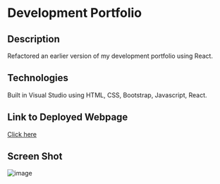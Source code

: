 # Development Portfolio

## Description
Refactored an earlier version of my development portfolio using React. 

## Technologies
Built in Visual Studio using HTML, CSS, Bootstrap, Javascript, React.

## Link to Deployed Webpage
[Click here](https://alyssahellrung.github.io/devportfolio/)

## Screen Shot
![image]()